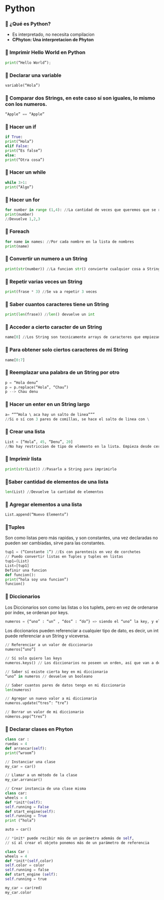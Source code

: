 # Python

### 🐍 ¿Qué es Python?

- Es interpretado, no necesita compilacion
- **CPhyton: Una interpretacion de Phyton**

### 🐍 Imprimir Hello World en Python

```python
print(“Hello World”);
```

### 🐍 Declarar una variable

```python
variable(“Hola”)
```

### 🐍 Comparar dos Strings, en este caso sí son iguales, lo mismo con los numeros.

```python
“Apple” == “Apple”
```

### 🐍 Hacer un if

```python
if True:
print(“Hola”)
elif False:
print(“Es false”)
else:
print(“Otra cosa”)
```

### 🐍 Hacer un while

```python
while 3>1:
print(“Algo”)
```

### 🐍 Hacer un for

```python
for number in range (1,4): //La cantidad de veces que queremos que se repita el loop, el ultimo numero no esta incluido
print(number)
//Devuelve 1,2,3
```

### 🐍 Foreach

```python
for name in names: //Por cada nombre en la lista de nombres
print(name)
```

### 🐍 Convertir un numero a un String

```python
print(str(number)) //La funcion str() convierte cualquier cosa a String
```

### 🐍 Repetir varias veces un String

```python
print(frase * 3) //Se va a repetir 3 veces
```

### 🐍 Saber cuantos caracteres tiene un String

```python
print(len(frase)) //len() devuelve un int
```

### 🐍 Acceder a cierto caracter de un String

```python
name[0] //Los String son tecnicamente arrays de caracteres que empiezan desde cero
```

### 🐍 Para obtener solo ciertos caracteres de mi String

```python
name[0:7]
```

### 🐍 Reemplazar una palabra de un String por otro

```python
p = “Hola denu”
p = p.replace(“Hola”, “Chau”)
p --> Chau denu
```

### 🐍 Hacer un enter en un String largo

```python
a= “””Hola \ aca hay un salto de linea””” 
//Si o sí con 3 pares de comillas, se hace el salto de linea con \
```

### 🐍 Crear una lista

```python
List = [“Hola”, 45, “Denu”, 20] 
//No hay restriccion de tipo de elemento en la lista. Empieza desde cero
```

### 🐍 Imprimir lista

```python
print(str(List)) //Pasarlo a String para imprimirlo

```

### 🐍Saber cantidad de elementos de una lista

```python
len(List) //Devuelve la cantidad de elementos
```

### 🐍 Agregar elementos a una lista

```python
List.append(“Nuevo Elemento”)
```

### 🐍Tuples

Son como listas pero más rapidas, y son constantes, una vez declaradas no pueden ser cambiadas, sirve para las constantes.

```python
tup1 = (“Constante 1”) //Es con parentesis en vez de corchetes
// Puedo convertir listas en Tuples y tuples en listas
tup1=(List)
List=[tup1]
Definir una funcion
def funcion():
print(“hola soy una funcion”)
funcion()
```

### 🐍 Diccionarios

Los Diccionarios son como las listas o los tuplets, pero en vez de ordenarse por index, se ordenan por keys.

```python
numeros = {“uno” : “un” , “dos” : “do”} => siendo el “uno” la key, y el un el valor a la que refiere esa key.
```

Los diccionarios pueden referenciar a cualquier tipo de dato, es decir, un int puede referenciar a un String y viceversa.

```python
// Referenciar a un valor de diccionario
numeros[“uno”]

// Sí solo quiero las keys
numeros.keys() // Los diccionarios no poseen un orden, así que van a devolver las keys en cualquier orden

// Saber sí existe cierta key en mi diccionario
“uno” in numeros // devuelve un booleano

// Saber cuantos pares de datos tengo en mi diccionario
len(numeros)

// Agregar un nuevo valor a mi diccionario
numeros.update(“tres”: “tre”)

// Borrar un valor de mi diccionario
números.pop(“tres”)
```

### 🐍 Declarar clases en Phyton

```python
class car :
ruedas = 4
def arrancar(self):
print(“wroom”)

// Instanciar una clase
my_car = car()

// Llamar a un método de la clase
my_car.arrancar()

// Crear instancia de una clase misma
class car:
wheels = 4
def *init*(self):
self.running = False
def start_engine(self):
self.running = True
print (“hola”)

auto = car()

// *init* puede recibir más de un parámetro además de self, 
// sí al crear el objeto ponemos más de un parámetro de referencia

class Car :
wheels = 4
def *init*(self,color)
self.color = color
self.running = false
def start_engine (self):
self.running = true

my_car = car(red)
my_car.color
```

